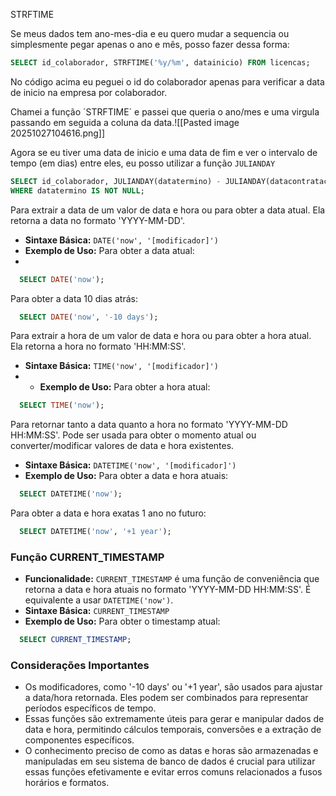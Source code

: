
STRFTIME

Se meus dados tem ano-mes-dia e eu quero mudar a sequencia ou simplesmente pegar apenas o ano e mês, posso fazer dessa forma:

```sql
SELECT id_colaborador, STRFTIME('%y/%m', datainicio) FROM licencas;
```

No código acima eu peguei o id do colaborador apenas para verificar a data de inicio na empresa por colaborador.

Chamei a função ´STRFTIME´ e passei que queria o ano/mes e uma virgula passando em seguida a coluna da data.![[Pasted image 20251027104616.png]]


Agora se eu tiver uma data de inicio e uma data de fim e ver o intervalo de tempo (em dias) entre eles, eu posso utilizar a função `JULIANDAY`

```sql
SELECT id_colaborador, JULIANDAY(datatermino) - JULIANDAY(datacontratacao) FROM historicoemprego
WHERE datatermino IS NOT NULL;
```


Para extrair a data de um valor de data e hora ou para obter a data atual. Ela retorna a data no formato 'YYYY-MM-DD'.

- **Sintaxe Básica:** `DATE('now', '[modificador]')`
- **Exemplo de Uso:** Para obter a data atual:
- 
```sql
  SELECT DATE('now');
```

Para obter a data 10 dias atrás:
```sql
  SELECT DATE('now', '-10 days');
```



Para extrair a hora de um valor de data e hora ou para obter a hora atual. Ela retorna a hora no formato 'HH:MM:SS'.

- **Sintaxe Básica:** `TIME('now', '[modificador]')`
- - **Exemplo de Uso:** Para obter a hora atual:
```sql
  SELECT TIME('now');
```


Para retornar tanto a data quanto a hora no formato 'YYYY-MM-DD HH:MM:SS'. Pode ser usada para obter o momento atual ou converter/modificar valores de data e hora existentes.

- **Sintaxe Básica:** `DATETIME('now', '[modificador]')`
- **Exemplo de Uso:** Para obter a data e hora atuais:
```sql
  SELECT DATETIME('now');
```

Para obter a data e hora exatas 1 ano no futuro:
```sql
  SELECT DATETIME('now', '+1 year');
```


### Função CURRENT_TIMESTAMP

- **Funcionalidade:** `CURRENT_TIMESTAMP` é uma função de conveniência que retorna a data e hora atuais no formato 'YYYY-MM-DD HH:MM:SS'. É equivalente a usar `DATETIME('now')`.
- **Sintaxe Básica:** `CURRENT_TIMESTAMP`
- **Exemplo de Uso:** Para obter o timestamp atual:
```sql
  SELECT CURRENT_TIMESTAMP;
```

### Considerações Importantes

- Os modificadores, como '-10 days' ou '+1 year', são usados para ajustar a data/hora retornada. Eles podem ser combinados para representar períodos específicos de tempo.
- Essas funções são extremamente úteis para gerar e manipular dados de data e hora, permitindo cálculos temporais, conversões e a extração de componentes específicos.
- O conhecimento preciso de como as datas e horas são armazenadas e manipuladas em seu sistema de banco de dados é crucial para utilizar essas funções efetivamente e evitar erros comuns relacionados a fusos horários e formatos.